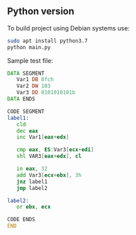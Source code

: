 ## Python version

To build project using Debian systems use:
```bash
sudo apt install python3.7
python main.py
```

Sample test file:
```asm
DATA SEGMENT
   Var1 DB 0fch
   Var2 DW 103
   Var3 DD 0101010101b
DATA ENDS

CODE SEGMENT
label1:
   cld
   dec eax
   inc Var1[eax+edx]

   cmp eax, ES:Var3[ecx+edi]
   shl VAR3[eax+edx], cl

   in eax, 32
   add Var3[ecx+ebx], 3h
   jnz label1
   jmp label2

label2:
   or ebx, ecx

CODE ENDS
END

```
